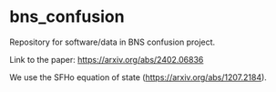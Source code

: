 # bns_confusion
Repository for software/data in BNS confusion project.

Link to the paper: https://arxiv.org/abs/2402.06836

We use the SFHo equation of state (https://arxiv.org/abs/1207.2184).
